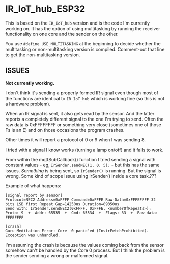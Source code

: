 # IR_IoT_hub_ESP32

This is based on the `IR_IoT_hub` version and is the code I'm currently working on. It has the option of using multitasking by running the receiver functionality on one core and the sender on the other.

You use `#define USE_MULTITASKING` at the beginning to decide whether the multitasking or non-multitasking version is compiled. Comment-out that line to get the non-multitasking version.

## ISSUES

**Not currently working.**

I don't think it's sending a properly formed IR signal even though most of the functions are identical to `IR_IoT_hub` which is working fine (so this is not a hardware problem).

When an IR signal is sent, it also gets read by the sensor. And the latter reports a completely different signal to the one I'm trying to send. Often the raw data is 0xFFFFFFFF or something very close (sometimes one of those Fs is an E) and on those occasions the program crashes.

Other times it will report a protocol of 0 or 9 when I was sending 8.

I tried with a signal I know works (turning a lamp on/off) and it fails to work.

From within the mqttSubCallback() function I tried sending a signal with constant values - eg, `IrSender.sendNEC(1, 0, 5);` - but this has the same issues. _Something_ is being sent, so `IrSender()` is running. But the signal is wrong. Some kind of scope issue using IrSender() inside a core task.???

Example of what happens:

```
[signal report by sensor]
Protocol=NEC2 Address=0xFFFF Command=0xFFFE Raw-Data=0xFFFEFFFF 32 bits LSB first Repeat Gap=14250us Duration=89350us
Send with: IrSender.sendNEC2(0xFFFF, 0xFFFE, <numberOfRepeats>);
Proto: 9  +  Addr: 65535  +  Cmd: 65534  +  Flags: 33  +  Raw data: FFFEFFFF

[crash]
Guru Meditation Error: Core  0 panic'ed (InstrFetchProhibited). Exception was unhandled.

```

I'm assuming the crash is because the values coming back from the sensor somehow can't be handled by the Core 0 process. But I think the problem is the sender sending a wrong or malformed signal.
